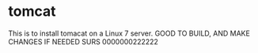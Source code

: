 # tomcat
This is to install tomacat on a Linux 7 server.
GOOD TO BUILD, AND MAKE CHANGES IF NEEDED SURS
0000000222222
